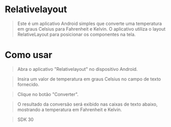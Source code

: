 
# Relativelayout
> Este é um aplicativo Android simples que converte uma temperatura em graus Celsius para Fahrenheit e Kelvin. O aplicativo utiliza o layout RelativeLayout para posicionar os componentes na tela.

# Como usar
> Abra o aplicativo "Relativelayout" no dispositivo Android.

> Insira um valor de temperatura em graus Celsius no campo de texto fornecido.

> Clique no botão "Converter".

> O resultado da conversão será exibido nas caixas de texto abaixo, mostrando a temperatura em Fahrenheit e Kelvin.

> SDK 30
